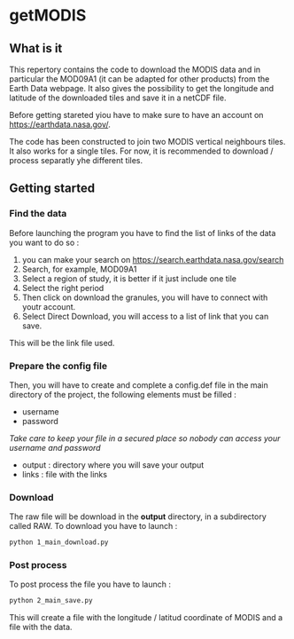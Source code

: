 # getMODIS
## What is it
This repertory contains the code to download the MODIS data and in particular the MOD09A1 (it can be adapted for other products) from the Earth Data webpage.
It also gives the possibility to get the longitude and latitude of the downloaded tiles and save it in a netCDF file.

Before getting stareted yiou have to make sure to have an account on https://earthdata.nasa.gov/.

The code has been constructed to join two MODIS vertical neighbours tiles. It also works for a single tiles. For now, it is recommended to download / process separatly yhe different tiles.

## Getting started
### Find the data
Before launching the program you have to find the list of links of the data you want to do so : 

1. you can make your search on https://search.earthdata.nasa.gov/search
2. Search, for example, MOD09A1
3. Select a region of study, it is better if it just include one tile
4. Select the right period
5. Then click on download the granules, you will have to connect with youtr account.
6. Select Direct Download, you will access to a list of link that you can save.

This will be the link file used. 

### Prepare the config file
Then, you will have to create and complete a config.def file in the main directory of the project, the following elements must be filled : 

* username
* password

*Take care to keep your file in a secured place so nobody can access your username and password*

* output : directory where you will save your output
* links : file with the links

### Download
The raw file will be download in the **output** directory, in a subdirectory called RAW.
To download you have to launch : 

```bash
python 1_main_download.py
```
### Post process
To post process the file you have to launch :

```bash
python 2_main_save.py
```
This will create a file with the longitude / latitud coordinate of MODIS and a file with the data.


